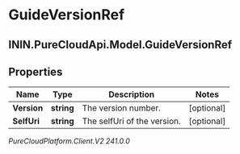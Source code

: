 # GuideVersionRef

## ININ.PureCloudApi.Model.GuideVersionRef

## Properties

|Name | Type | Description | Notes|
|------------ | ------------- | ------------- | -------------|
| **Version** | **string** | The version number. | [optional] |
| **SelfUri** | **string** | The selfUri of the version. | [optional] |



_PureCloudPlatform.Client.V2 241.0.0_
